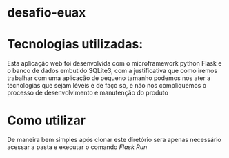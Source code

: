 # desafio-euax

# Tecnologias utilizadas:

Esta aplicação web foi desenvolvida com o microframework python Flask e o banco de dados embutido SQLite3, com a justificativa que como iremos trabalhar com uma aplicação de pequeno tamanho podemos nos ater a tecnologias que sejam léveis e de faço so, e não nos compliquemos o processo de desenvolvimento e manutenção do produto

# Como utilizar

De maneira bem simples após clonar este diretório sera apenas necessário acessar a pasta e executar o comando *Flask Run*
